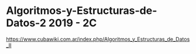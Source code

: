# Algoritmos-y-Estructuras-de-Datos-2 2019 - 2C
https://www.cubawiki.com.ar/index.php/Algoritmos_y_Estructuras_de_Datos_II

